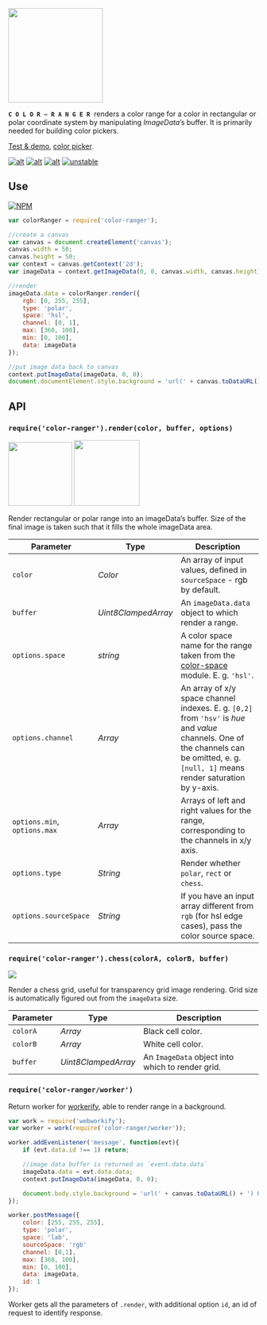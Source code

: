 <img src="https://cdn.rawgit.com/dfcreative/color-ranger/design/logo.png" height="190"/>

<code>**C O L O R − R A N G E R**</code>&nbsp; renders a color range for a color in rectangular or polar coordinate system by manipulating _ImageData_’s buffer. It is primarily needed for building color pickers.

[Test & demo](https://cdn.rawgit.com/dfcreative/color-ranger/master/test/index.html), [color picker](https://github.com/dfcreative/picky).

[![alt](https://travis-ci.org/dfcreative/color-ranger.svg?branch=master)](https://travis-ci.org/dfcreative/color-ranger)
[![alt](https://codeclimate.com/github/dfcreative/color-ranger/badges/gpa.svg)](https://codeclimate.com/github/dfcreative/color-ranger)
[![alt](https://david-dm.org/dfcreative/color-ranger.svg)](https://david-dm.org/dfcreative/color-ranger)
[![unstable](http://badges.github.io/stability-badges/dist/unstable.svg)](http://github.com/badges/stability-badges)


## Use

[![NPM](https://nodei.co/npm/color-ranger.png?mini=true)](https://nodei.co/npm/color-ranger/)


```js
var colorRanger = require('color-ranger');

//create a canvas
var canvas = document.createElement('canvas');
canvas.width = 50;
canvas.height = 50;
var context = canvas.getContext('2d');
var imageData = context.getImageData(0, 0, canvas.width, canvas.height);

//render
imageData.data = colorRanger.render({
	rgb: [0, 255, 255],
	type: 'polar',
	space: 'hsl',
	channel: [0, 1],
	max: [360, 100],
	min: [0, 100],
	data: imageData
});

//put image data back to canvas
context.putImageData(imageData, 0, 0);
document.documentElement.style.background = 'url(' + canvas.toDataURL() + ') 0 0 / cover';
```


## API

### `require('color-ranger').render(color, buffer, options)`

<img src="https://cdn.rawgit.com/dfcreative/color-ranger/design/rect.png" height="128"/>
<img src="https://cdn.rawgit.com/dfcreative/color-ranger/design/polar.png" height="132"/>

Render rectangular or polar range into an imageData’s buffer. Size of the final image is taken such that it fills the whole imageData area.

| Parameter | Type | Description |
|----|----|----|
| `color` | _Color_ | An array of input values, defined in `sourceSpace` - rgb by default. |
| `buffer` | _Uint8ClampedArray_ | An `imageData.data` object to which render a range. |
| `options.space` | _string_ | A color space name for the range taken from the [color-space](https://github.com/dfcreative/color-space/) module. E. g. `'hsl'`. |
| `options.channel` | _Array_ | An array of x/y space channel indexes. E. g. `[0,2]` from `'hsv'` is _hue_ and _value_ channels. One of the channels can be omitted, e. g. `[null, 1]` means render saturation by y-axis. |
| `options.min`, `options.max` | _Array_ | Arrays of left and right values for the range, corresponding to the channels in x/y axis. |
| `options.type` | _String_ | Render whether `polar`, `rect` or `chess`. |
| `options.sourceSpace` | _String_ | If you have an input array different from `rgb` (for hsl edge cases), pass the color source space. |


### `require('color-ranger').chess(colorA, colorB, buffer)`

<img src="https://cdn.rawgit.com/dfcreative/color-ranger/design/alpha.png"/>

Render a chess grid, useful for transparency grid image rendering. Grid size is automatically figured out from the `imageData` size.

| Parameter | Type | Description |
|----|----|----|
| `colorA` | _Array_ | Black cell color. |
| `colorB` | _Array_ | White cell color. |
| `buffer` | _Uint8ClampedArray_ | An `ImageData` object into which to render grid. |


### `require('color-ranger/worker')`

Return worker for [workerify](http://github.com/substack/workerify), able to render range in a background.

```js
var work = require('webworkify');
var worker = work(require('color-ranger/worker'));

worker.addEvenListener('message', function(evt){
	if (evt.data.id !== 1) return;

	//image data buffer is returned as `event.data.data`
	imageData.data = evt.data.data;
	context.putImageData(imageData, 0, 0);

	document.body.style.background = 'url(' + canvas.toDataURL() + ') 0 0 / cover';
});

worker.postMessage({
	color: [255, 255, 255],
	type: 'polar',
	space: 'lab',
	sourceSpace: 'rgb'
	channel: [0,1],
	max: [360, 100],
	min: [0, 100],
	data: imageData,
	id: 1
});
```

Worker gets all the parameters of `.render`, with additional option `id`, an id of request to identify response.